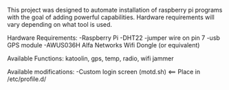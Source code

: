 This project was designed to automate installation of raspberry pi programs with the goal of adding powerful capabilities. 
Hardware requirements will vary depending on what tool is used. 

Hardware Requirements:
-Raspberry Pi
-DHT22
-jumper wire on pin 7
-usb GPS module
-AWUS036H Alfa Networks Wifi Dongle (or equivalent)

Available Functions:
katoolin, gps, temp, radio, wifi jammer

Available modifications:
-Custom login screen (motd.sh) <== Place in /etc/profile.d/
